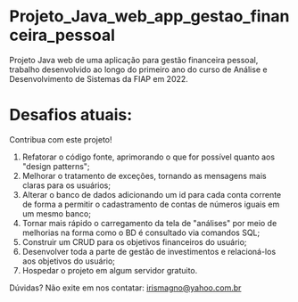 # Projeto_Java_web_app_gestao_financeira_pessoal
Projeto Java web de uma aplicação para gestão financeira pessoal, trabalho desenvolvido ao longo do primeiro ano do curso de Análise e Desenvolvimento de Sistemas da FIAP em 2022.

# Desafios atuais:

Contribua com este projeto!

01) Refatorar o código fonte, aprimorando o que for possível quanto aos "design patterns";
02) Melhorar o tratamento de exceções, tornando as mensagens mais claras para os usuários;
03) Alterar o banco de dados adicionando um id para cada conta corrente de forma a permitir o cadastramento de contas de números iguais em um mesmo banco;
04) Tornar mais rápido o carregamento da tela de "análises" por meio de melhorias na forma como o BD é consultado via comandos SQL;
05) Construir um CRUD para os objetivos financeiros do usuário;
06) Desenvolver toda a parte de gestão de investimentos e relacioná-los aos objetivos do usuário;
07) Hospedar o projeto em algum servidor gratuito. 

Dúvidas? Não exite em nos contatar: irismagno@yahoo.com.br


